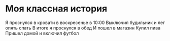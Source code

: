 # Моя классная история

Я проснулся в кровати в воскресенье в 10:00
Выключил будильник и лег опять спать
В итоге я проснулся в обед
И пошел в магазин
Купил пива
Пришел домой и включил футбол